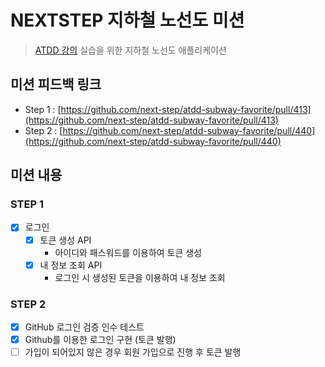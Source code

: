 # NEXTSTEP 지하철 노선도 미션
> [ATDD 강의](https://edu.nextstep.camp/c/R89PYi5H) 실습을 위한 지하철 노선도 애플리케이션


## 미션 피드백 링크

- Step 1 : [https://github.com/next-step/atdd-subway-favorite/pull/413](https://github.com/next-step/atdd-subway-favorite/pull/413)
- Step 2 : [https://github.com/next-step/atdd-subway-favorite/pull/440](https://github.com/next-step/atdd-subway-favorite/pull/440)


## 미션 내용

### STEP 1
- [x] 로그인
    - [x] 토큰 생성 API
        - 아이디와 패스워드를 이용하여 토큰 생성
    - [x] 내 정보 조회 API
        - 로그인 시 생성된 토큰을 이용하여 내 정보 조회

### STEP 2
- [x] GitHub 로그인 검증 인수 테스트
- [x] Github를 이용한 로그인 구현 (토큰 발행)
- [ ] 가입이 되어있지 않은 경우 회원 가입으로 진행 후 토큰 발행
